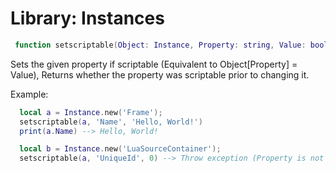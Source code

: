 # Library: Instances

```lua
 function setscriptable(Object: Instance, Property: string, Value: boolean?): boolean
```
Sets the given property if scriptable (Equivalent to Object[Property] = Value), Returns whether the property was scriptable prior to changing it.

Example:
```lua
  local a = Instance.new('Frame');
  setscriptable(a, 'Name', 'Hello, World!')
  print(a.Name) --> Hello, World!

  local b = Instance.new('LuaSourceContainer');
  setscriptable(a, 'UniqueId', 0) --> Throw exception (Property is not scriptable)
```
